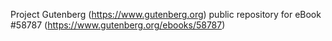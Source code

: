 Project Gutenberg (https://www.gutenberg.org) public repository for
eBook #58787 (https://www.gutenberg.org/ebooks/58787)
